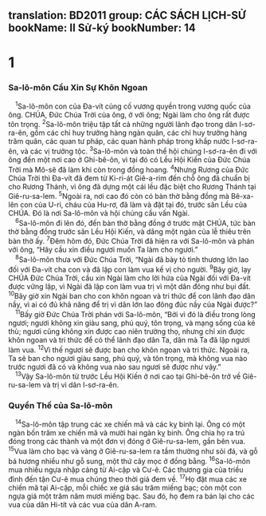 translation: BD2011
group: CÁC SÁCH LỊCH-SỬ
bookName: II Sử-ký 
bookNumber: 14
-------

<div class="title"><h1>1</h1><h3>Sa-lô-môn Cầu Xin Sự Khôn Ngoan</h3></div>
<span class="verse 2su_1_1"> <sup>1</sup>Sa-lô-môn con của Ða-vít củng cố vương quyền trong vương quốc của ông. CHÚA, Ðức Chúa Trời của ông, ở với ông; Ngài làm cho ông rất được tôn trọng. </span>
<span class="verse 2su_1_2"><sup>2</sup>Sa-lô-môn triệu tập tất cả những người lãnh đạo trong dân I-sơ-ra-ên, gồm các chỉ huy trưởng hàng ngàn quân, các chỉ huy trưởng hàng trăm quân, các quan tư pháp, các quan hành pháp trong khắp nước I-sơ-ra-ên, và các vị trưởng tộc. </span>
<span class="verse 2su_1_3"><sup>3</sup>Sa-lô-môn và toàn thể hội chúng I-sơ-ra-ên đi với ông đến một nơi cao ở Ghi-bê-ôn, vì tại đó có Lều Hội Kiến của Ðức Chúa Trời mà Mô-sê đã làm khi còn trong đồng hoang. </span>
<span class="verse 2su_1_4"><sup>4</sup>Nhưng Rương của Ðức Chúa Trời thì Ða-vít đã đem từ Ki-ri-át Giê-a-rim đến chỗ ông đã chuẩn bị cho Rương Thánh, vì ông đã dựng một cái lều đặc biệt cho Rương Thánh tại Giê-ru-sa-lem. </span>
<span class="verse 2su_1_5"><sup>5</sup>Ngoài ra, nơi cao đó còn có bàn thờ bằng đồng mà Bê-xa-lên con của U-ri, cháu của Hu-rơ, đã làm và đặt tại đó, trước sân Lều của CHÚA. Ðó là nơi Sa-lô-môn và hội chúng cầu vấn Ngài.<br/></span>
<span class="verse 2su_1_6"> <sup>6</sup>Sa-lô-môn đi lên đó, đến bàn thờ bằng đồng ở trước mặt CHÚA, tức bàn thờ bằng đồng trước sân Lều Hội Kiến, và dâng một ngàn của lễ thiêu trên bàn thờ ấy. </span>
<span class="verse 2su_1_7"><sup>7</sup>Ðêm hôm đó, Ðức Chúa Trời đã hiện ra với Sa-lô-môn và phán với ông, “Hãy cầu xin điều ngươi muốn Ta làm cho ngươi.”<br/></span>
<span class="verse 2su_1_8"> <sup>8</sup>Sa-lô-môn thưa với Ðức Chúa Trời, “Ngài đã bày tỏ tình thương lớn lao đối với Ða-vít cha con và đã lập con làm vua kế vị cho người. </span>
<span class="verse 2su_1_9"><sup>9</sup>Bây giờ, lạy CHÚA Ðức Chúa Trời, cầu xin Ngài làm cho lời hứa của Ngài đối với Ða-vít được vững lập, vì Ngài đã lập con làm vua trị vì một dân đông như bụi đất. </span>
<span class="verse 2su_1_10"><sup>10</sup>Bây giờ xin Ngài ban cho con khôn ngoan và tri thức để con lãnh đạo dân nầy, vì ai có đủ khả năng để trị vì dân lớn lao đông đúc nầy của Ngài được?”<br/></span>
<span class="verse 2su_1_11"> <sup>11</sup>Bấy giờ Ðức Chúa Trời phán với Sa-lô-môn, “Bởi vì đó là điều trong lòng ngươi; ngươi không xin giàu sang, phú quý, tôn trọng, và mạng sống của kẻ thù; ngươi cũng không xin được cao niên trường thọ, nhưng chỉ xin được khôn ngoan và tri thức để có thể lãnh đạo dân Ta, dân mà Ta đã lập ngươi làm vua. </span>
<span class="verse 2su_1_12"><sup>12</sup>Vì thế ngươi sẽ được ban cho khôn ngoan và tri thức. Ngoài ra, Ta sẽ ban cho ngươi giàu sang, phú quý, và tôn trọng, mà không vua nào trước ngươi đã có và không vua nào sau ngươi sẽ được như vậy.”<br/></span>
<span class="verse 2su_1_13"> <sup>13</sup>Vậy Sa-lô-môn từ trước Lều Hội Kiến ở nơi cao tại Ghi-bê-ôn trở về Giê-ru-sa-lem và trị vì dân I-sơ-ra-ên.<br/></span>
<div class="title"><h3>Quyền Thế của Sa-lô-môn</h3></div>
<span class="verse 2su_1_14"> <sup>14</sup>Sa-lô-môn tập trung các xe chiến mã và các kỵ binh lại. Ông có một ngàn bốn trăm xe chiến mã và mười hai ngàn kỵ binh. Ông chia họ ra trú đóng trong các thành và một đơn vị đóng ở Giê-ru-sa-lem, gần bên vua. </span>
<span class="verse 2su_1_15"><sup>15</sup>Vua làm cho bạc và vàng ở Giê-ru-sa-lem ra tầm thường như sỏi đá, và gỗ bá hương nhiều như gỗ sung, một thứ cây mọc ở đồng bằng. </span>
<span class="verse 2su_1_16"><sup>16</sup>Sa-lô-môn mua nhiều ngựa nhập cảng từ Ai-cập và Cư-ê. Các thương gia của triều đình đến tận Cư-ê mua chúng theo thời giá đem về. </span>
<span class="verse 2su_1_17"><sup>17</sup>Họ đặt mua các xe chiến mã tại Ai-cập, mỗi chiếc xe giá sáu trăm miếng bạc; còn một con ngựa giá một trăm năm mươi miếng bạc. Sau đó, họ đem ra bán lại cho các vua của dân Hi-tít và các vua của dân A-ram.<br/></span>
